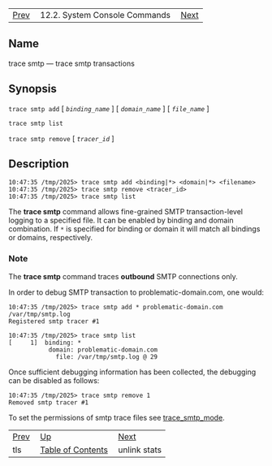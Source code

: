 |     |     |     |
| --- | --- | --- |
| [Prev](console_commands.tls)  | 12.2. System Console Commands |  [Next](console_commands.unlink_stats.php) |

<a name="console_commands.trace_smtp"></a>
## Name

trace smtp — trace smtp transactions

## Synopsis

`trace smtp add` [ *`binding_name`* ] [ *`domain_name`* ] [ *`file_name`* ]

`trace smtp list`

`trace smtp remove` [ *`tracer_id`* ]

<a name="idp16543616"></a>
## Description

```
10:47:35 /tmp/2025> trace smtp add <binding|*> <domain|*> <filename>
10:47:35 /tmp/2025> trace smtp remove <tracer_id>
10:47:35 /tmp/2025> trace smtp list
```

The **trace smtp**      command allows fine-grained SMTP transaction-level logging to a specified file. It can be enabled by binding and domain combination. If `*` is specified for binding or domain it will match all bindings or domains, respectively.

### Note

The **trace smtp**      command traces **outbound** SMTP connections only.

In order to debug SMTP transaction to problematic-domain.com, one would:

```
10:47:35 /tmp/2025> trace smtp add * problematic-domain.com /var/tmp/smtp.log
Registered smtp tracer #1

10:47:35 /tmp/2025> trace smtp list
[     1]  binding: *
           domain: problematic-domain.com
             file: /var/tmp/smtp.log @ 29
```

Once sufficient debugging information has been collected, the debugging can be disabled as follows:

```
10:47:35 /tmp/2025> trace smtp remove 1
Removed smtp tracer #1
```

To set the permissions of smtp trace files see [trace_smtp_mode](conf.ref.trace_smtp_mode "trace_smtp_mode").

|     |     |     |
| --- | --- | --- |
| [Prev](console_commands.tls)  | [Up](console.commands.non-module.php) |  [Next](console_commands.unlink_stats.php) |
| tls  | [Table of Contents](index) |  unlink stats |
